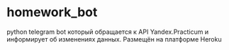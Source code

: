 # homework_bot
python telegram bot который обращается к API Yandex.Practicum и информирует об изменениях данных. Размещён на платформе Heroku
